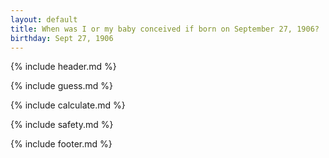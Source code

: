 ```yaml
---
layout: default
title: When was I or my baby conceived if born on September 27, 1906?
birthday: Sept 27, 1906
---
```


{% include header.md %}

{% include guess.md %}

{% include calculate.md %}

{% include safety.md %}

{% include footer.md %}



